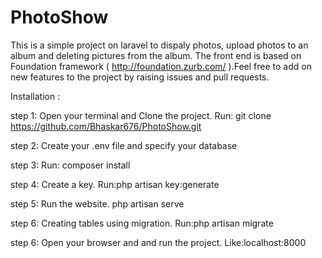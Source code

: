 # PhotoShow
This is a simple project on laravel to dispaly photos, upload photos to an album and deleting pictures from the album. The front end is based on Foundation framework ( http://foundation.zurb.com/ ).Feel free to add on new features to the project by raising issues and pull requests.

Installation :

step 1: Open your terminal and Clone the project. Run: git clone https://github.com/Bhaskar676/PhotoShow.git

step 2: Create your .env file and specify your database

step 3: Run: composer install

step 4: Create a key. Run:php artisan key:generate

step 5: Run the website. php artisan serve

step 6: Creating tables using migration. Run:php artisan migrate

step 6: Open your browser and and run the project. Like:localhost:8000 
